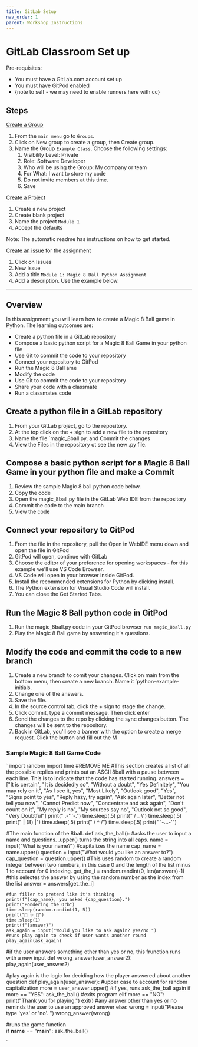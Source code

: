 ```yaml
---
title: GitLab Setup
nav_order: 1
parent: Workshop Instructions 
---
```


# GitLab Classroom Set up 

Pre-requisites:
- You must have a GitLab.com account set up 
- You must have GitPod enabled
- {note to self - we may need to enable runners here with cc}

## Steps

[Create a Group](https://docs.gitlab.com/ee/user/group/manage.html#create-a-group)
1. From the `main menu` go to `Groups`. 
1. Click on New group to create a group, then Create group. 
1. Name the Group `Example Class`. Choose the following settings:
    1. Visibility Level: Private
    1. Role: Software Developer
    1. Who will be using the Group: My company or team
    1. For What: I want to store my code
    1. Do not invite members at this time. 
    1. Save

[Create a Project](https://docs.gitlab.com/ee/user/project/working_with_projects.html#create-a-project)
1. Create a new project 
1. Create blank project
1. Name the project `Module 1`
1. Accept the defaults

Note: The automatic readme has instructions on how to get started.   

[Create an issue](https://docs.gitlab.com/ee/user/project/issues/managing_issues.html#create-an-issue) for the assignment
1. Click on Issues
1. New Issue
1. Add a title `Module 1: Magic 8 Ball Python Assignment `
1. Add a description. Use the example below. 

------
## Overview 

In this assignment you will learn how to create a Magic 8 Ball game in Python. The learning outcomes are:

- Create a python file in a GitLab repository
- Compose a basic python script for a Magic 8 Ball Game in your python file
- Use Git to commit the code to your repository 
- Connect your repository to GitPod
- Run the Magic 8 Ball ame
- Modify the code 
- Use Git to commit the code to your repository 
- Share your code with a classmate 
- Run a classmates code 


##  Create a python file in a GitLab repository
1. From your GitLab project, go to the repository. 
1. At the top click on the + sign to add a new file to the repository
1. Name the file `magic_8ball.py, and Commit the changes
1. View the Files in the repository ot see the new .py file. 

##  Compose a basic python script for a Magic 8 Ball Game in your python file and make a Commit 
1. Review the sample Magic 8 ball python code below. 
1. Copy the code
1. Open the magic_8ball.py file in the GitLab Web IDE from the repository
1. Commit the code to the main branch
1. View the code 

## Connect your repository to GitPod 
1. From the file in the repository, pull the Open in WebIDE menu down and open the file in GitPod
1. GitPod will open, continue with GitLab 
1. Choose the editor of your preference for opening workspaces - for this example we'll use VS Code Browser.
1. VS Code will open in your browser inside GitPod.
1. Install the recommended extensions for Python by clicking install.
1. The Python extension for Visual Studio Code will install.
1. You can close the Get Started Tabs. 

## Run the Magic 8 Ball python code in GitPod
1. Run the magic_8ball.py code in your GitPod browser `run magic_8ball.py`
1. Play the Magic 8 Ball game by answering it's questions. 


## Modify the code and commit the code to a new branch
1. Create a new branch to comit your changes. Click on main from the bottom menu, then create a new branch. Name it `python-example-initials. 
1. Change one of the answers. 
1. Save the file.
1. In the source control tab, click the + sign to stage the change. 
1. Click commit, type a commit message. Then click enter
1. Send the changes to the repo by clicking the sync changes button. The changes will be sent to the repository. 
1. Back in GitLab, you'll see a banner with the option to create a merge request. Click the button and fill out the M




### Sample Magic 8 Ball Game Code 

`
import random
import time
#REMOVE ME
#This section creates a list of all the possible replies and prints out an ASCII 8ball with a pause between each line. This is to indicate that the code has started running. 
answers = ["It is certain", "It is decidedly so", "Without a doubt", "Yes Definitely", "You may rely on it", "As I see it, yes", "Most Likely", "Outlook good", "Yes", "Signs point to yes", "Reply hazy, try again", "Ask again later", "Better not tell you now", "Cannot Predict now", "Concentrate and ask again", "Don't count on it", "My reply is no", "My sources say no", "Outlook not so good", "Very Doubtful"]
print("  .-'''-.")
time.sleep(.5)
print(" /   _   \\")
time.sleep(.5)
print(" |  (8)  |")
time.sleep(.5)
print(" \   ^   /")
time.sleep(.5)
print("  '-...-'")

#The main function of the 8ball. 
def ask_the_ball():
    #asks the user to input a name and questions. .upper() turns the string into all caps. 
    name = input("What is your name?")
    #capitalizes the name
    cap_name = name.upper()
    question = input("What would you like an answer to?")
    cap_question = question.upper()
    #This uses random to create a random integer between two numbers, in this case 0 and the length of the list minus 1 to account for 0 indexing. 
    get_the_i = random.randint(0, len(answers)-1)
    #this selectes the answer by using the random number as the index from the list
    answer = answers[get_the_i]

    #fun filler to pretend like it's thinking
    print(f"{cap_name}, you asked {cap_question}.")
    print("Pondering the Orb")
    time.sleep(random.randint(1, 5))
    print("🔮 ✨ 🔮")
    time.sleep(1)
    print(f"{answer}")
    ask_again = input("Would you like to ask again? yes/no ")
    #runs play again to check if user wants another round
    play_again(ask_again)

#if the user answers something other than yes or no, this frunction runs with a new input
def wrong_answer(user_answer2):
    play_again(user_answer2)

#play again is the logic for deciding how the player answered about another question
def play_again(user_answer):
    #upper case to account for random capitalization
    more = user_answer.upper()
    #if yes, runs ask_the_ball again
    if more == "YES":
        ask_the_ball()
    #exits program
    elif more == "NO":
        print("Thank you for playing.")
        exit()
    #any answer other than yes or no reminds the user to use an approved answer 
    else:
        wrong = input("Please type 'yes' or 'no'. ")
        wrong_answer(wrong)
        
#runs the game function    
if __name__ == "__main__":
    ask_the_ball()

`










